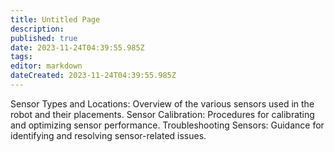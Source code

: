 ```yaml
---
title: Untitled Page
description: 
published: true
date: 2023-11-24T04:39:55.985Z
tags: 
editor: markdown
dateCreated: 2023-11-24T04:39:55.985Z
---
```


Sensor Types and Locations: Overview of the various sensors used in the robot and their placements.
Sensor Calibration: Procedures for calibrating and optimizing sensor performance.
Troubleshooting Sensors: Guidance for identifying and resolving sensor-related issues.